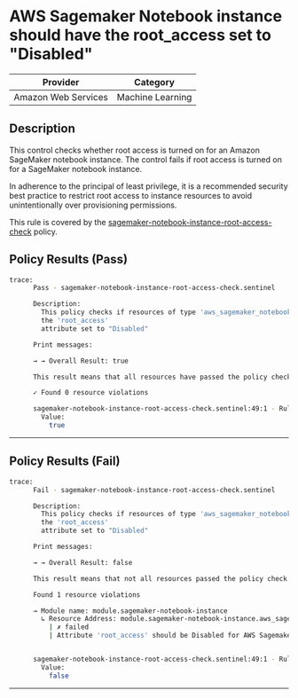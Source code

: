 # AWS Sagemaker Notebook instance should have the root_access set to "Disabled"

| Provider            | Category         |
| ------------------- | ---------------- |
| Amazon Web Services | Machine Learning |

## Description

This control checks whether root access is turned on for an Amazon SageMaker notebook instance. The control fails if root access is turned on for a SageMaker notebook instance.

In adherence to the principal of least privilege, it is a recommended security best practice to restrict root access to instance resources to avoid unintentionally over provisioning permissions.

This rule is covered by the [sagemaker-notebook-instance-root-access-check](https://github.com/hashicorp/policy-library-NIST-Policy-Set-for-AWS-Terraform/blob/main/policies/sagemaker/sagemaker-notebook-instance-root-access-check.sentinel) policy.

## Policy Results (Pass)

```bash
trace:
      Pass - sagemaker-notebook-instance-root-access-check.sentinel

      Description:
        This policy checks if resources of type 'aws_sagemaker_notebook_instance' have
        the 'root_access'
        attribute set to "Disabled"

      Print messages:

      → → Overall Result: true

      This result means that all resources have passed the policy check for the policy sagemaker-notebook-instance-root-access-check.

      ✓ Found 0 resource violations

      sagemaker-notebook-instance-root-access-check.sentinel:49:1 - Rule "main"
        Value:
          true
```

---

## Policy Results (Fail)

```bash
trace:
      Fail - sagemaker-notebook-instance-root-access-check.sentinel

      Description:
        This policy checks if resources of type 'aws_sagemaker_notebook_instance' have
        the 'root_access'
        attribute set to "Disabled"

      Print messages:

      → → Overall Result: false

      This result means that not all resources passed the policy check and the protected behavior is not allowed for the policy sagemaker-notebook-instance-root-access-check.

      Found 1 resource violations

      → Module name: module.sagemaker-notebook-instance
        ↳ Resource Address: module.sagemaker-notebook-instance.aws_sagemaker_notebook_instance.simple_notebook_instance
          | ✗ failed
          | Attribute 'root_access' should be Disabled for AWS Sagemaker Notebook Instance. Refer to https://docs.aws.amazon.com/securityhub/latest/userguide/sagemaker-controls.html#sagemaker-3 for more details.


      sagemaker-notebook-instance-root-access-check.sentinel:49:1 - Rule "main"
        Value:
          false
```

---
